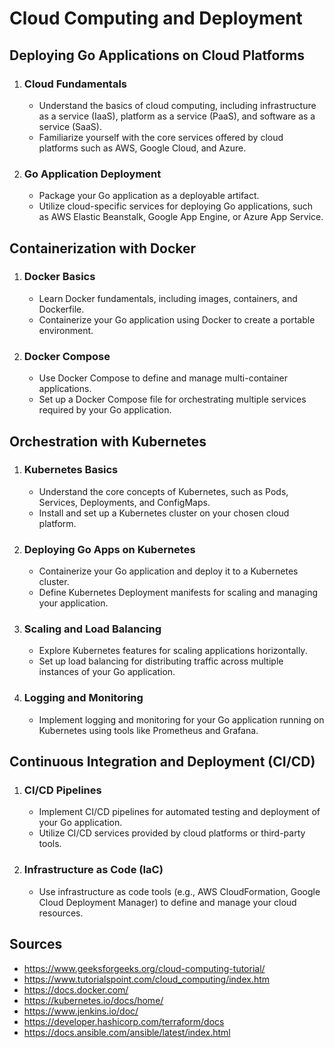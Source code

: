 # Cloud Computing and Deployment

## Deploying Go Applications on Cloud Platforms

1. ### Cloud Fundamentals

   - Understand the basics of cloud computing, including infrastructure as a service (IaaS), platform as a service (PaaS), and software as a service (SaaS).
   - Familiarize yourself with the core services offered by cloud platforms such as AWS, Google Cloud, and Azure.

2. ### Go Application Deployment

   - Package your Go application as a deployable artifact.
   - Utilize cloud-specific services for deploying Go applications, such as AWS Elastic Beanstalk, Google App Engine, or Azure App Service.

## Containerization with Docker

1. ### Docker Basics

   - Learn Docker fundamentals, including images, containers, and Dockerfile.
   - Containerize your Go application using Docker to create a portable environment.

2. ### Docker Compose

   - Use Docker Compose to define and manage multi-container applications.
   - Set up a Docker Compose file for orchestrating multiple services required by your Go application.

## Orchestration with Kubernetes

1. ### Kubernetes Basics

   - Understand the core concepts of Kubernetes, such as Pods, Services, Deployments, and ConfigMaps.
   - Install and set up a Kubernetes cluster on your chosen cloud platform.

2. ### Deploying Go Apps on Kubernetes

   - Containerize your Go application and deploy it to a Kubernetes cluster.
   - Define Kubernetes Deployment manifests for scaling and managing your application.

3. ### Scaling and Load Balancing

   - Explore Kubernetes features for scaling applications horizontally.
   - Set up load balancing for distributing traffic across multiple instances of your Go application.

4. ### Logging and Monitoring

   - Implement logging and monitoring for your Go application running on Kubernetes using tools like Prometheus and Grafana.

## Continuous Integration and Deployment (CI/CD)

1. ### CI/CD Pipelines

   - Implement CI/CD pipelines for automated testing and deployment of your Go application.
   - Utilize CI/CD services provided by cloud platforms or third-party tools.

2. ### Infrastructure as Code (IaC)

   - Use infrastructure as code tools (e.g., AWS CloudFormation, Google Cloud Deployment Manager) to define and manage your cloud resources.

## Sources

- <https://www.geeksforgeeks.org/cloud-computing-tutorial/>
- <https://www.tutorialspoint.com/cloud_computing/index.htm>
- <https://docs.docker.com/>
- <https://kubernetes.io/docs/home/>
- <https://www.jenkins.io/doc/>
- <https://developer.hashicorp.com/terraform/docs>
- <https://docs.ansible.com/ansible/latest/index.html>
